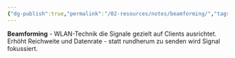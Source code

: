```yaml
---
{"dg-publish":true,"permalink":"/02-resources/notes/beamforming/","tags":["elektrotechnik/wlan/technik","signal/fokussierung","informatik/netzwerk/wifi"],"noteIcon":"","updated":"2025-09-10T16:35:09.056+02:00"}
---
```



**Beamforming** - WLAN-Technik die Signale gezielt auf Clients ausrichtet.
Erhöht Reichweite und Datenrate - statt rundherum zu senden wird Signal fokussiert.